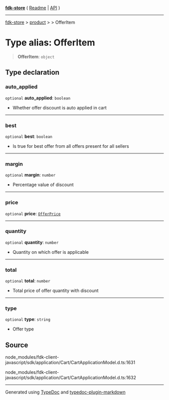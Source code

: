 [**fdk-store**](../../../README.md) ( [Readme](../../../README.md) \| [API](../../../API.md) )

---

[fdk-store](../../../API.md) > [product](../../README.md) > [<internal>](../README.md) > OfferItem

# Type alias: OfferItem

> **OfferItem**: `object`

## Type declaration

### auto_applied

`optional` **auto_applied**: `boolean`

- Whether offer discount is auto applied in cart

---

### best

`optional` **best**: `boolean`

- Is true for best offer from all offers present
  for all sellers

---

### margin

`optional` **margin**: `number`

- Percentage value of discount

---

### price

`optional` **price**: [`OfferPrice`](type-alias.OfferPrice.md)

---

### quantity

`optional` **quantity**: `number`

- Quantity on which offer is applicable

---

### total

`optional` **total**: `number`

- Total price of offer quantity with discount

---

### type

`optional` **type**: `string`

- Offer type

## Source

node_modules/fdk-client-javascript/sdk/application/Cart/CartApplicationModel.d.ts:1631

node_modules/fdk-client-javascript/sdk/application/Cart/CartApplicationModel.d.ts:1632

---

Generated using [TypeDoc](https://typedoc.org/) and [typedoc-plugin-markdown](https://www.npmjs.com/package/typedoc-plugin-markdown)
